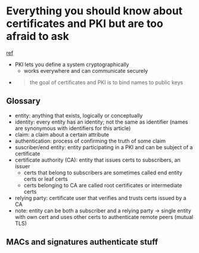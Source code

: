 # Everything you should know about certificates and PKI but are too afraid to ask
[ref](https://smallstep.com/blog/everything-pki.html)

* PKI lets you define a system cryptographically
  * works everywhere and can communicate securely
* > the goal of certificates and PKI is to bind names to public keys

## Glossary
* entity: anything that exists, logically or conceptually
* identity: every entity has an identity; not the same as identifier (names are synonymous with identifiers for this article)
* claim: a claim about a certain attribute
* authentication: process of confirming the truth of some claim
* suscriber/end entity: entity participating in a PKI and can be subject of a certificate
* certificate authority (CA): entity that issues certs to subscribers, an issuer
  * certs that belong to subscribers are sometimes called end entity certs or leaf certs
  * certs belonging to CA are called root certificates or intermediate certs
* relying party: certificate user that verifies and trusts certs issued by a CA
* note: entity can be both a subscriber and a relying party -> single entity with own cert and uses other certs to authenticate remote peers (mutual TLS) 

## MACs and signatures authenticate stuff